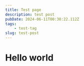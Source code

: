 ```yaml
---
title: Test page
description: test post
pubDate: 2024-06-11T00:30:22.112Z
tags:
    - test-tag
slug: test-post
---
```


# Hello world
